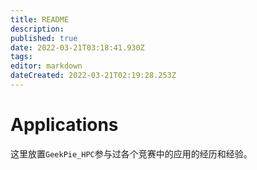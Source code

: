 ```yaml
---
title: README
description: 
published: true
date: 2022-03-21T03:18:41.930Z
tags: 
editor: markdown
dateCreated: 2022-03-21T02:19:28.253Z
---
```


# Applications

这里放置`GeekPie_HPC`参与过各个竞赛中的应用的经历和经验。